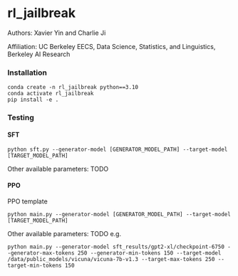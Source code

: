 # rl_jailbreak
Authors: Xavier Yin and Charlie Ji

Affiliation: UC Berkeley EECS, Data Science, Statistics, and Linguistics, Berkeley AI Research

### Installation
```
conda create -n rl_jailbreak python==3.10
conda activate rl_jailbreak
pip install -e .
```

### Testing
#### SFT
```
python sft.py --generator-model [GENERATOR_MODEL_PATH] --target-model [TARGET_MODEL_PATH]
```
Other available parameters: TODO
#### PPO
PPO template
```
python main.py --generator-model [GENERATOR_MODEL_PATH] --target-model [TARGET_MODEL_PATH] 
```
Other available parameters: TODO
e.g.
```
python main.py --generator-model sft_results/gpt2-xl/checkpoint-6750 --generator-max-tokens 250 --generator-min-tokens 150 --target-model /data/public_models/vicuna/vicuna-7b-v1.3 --target-max-tokens 250 --target-min-tokens 150
```
